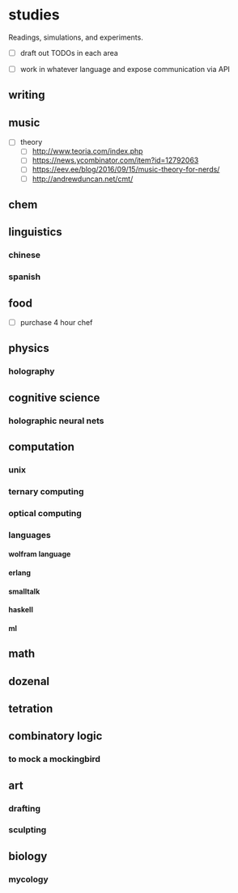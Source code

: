 
# studies

Readings, simulations, and experiments.

- [ ] draft out TODOs in each area
- [ ] work in whatever language and expose communication via API


## writing

## music

- [ ] theory
    - [ ] http://www.teoria.com/index.php
    - [ ] https://news.ycombinator.com/item?id=12792063
    - [ ] https://eev.ee/blog/2016/09/15/music-theory-for-nerds/
    - [ ] http://andrewduncan.net/cmt/

## chem

## linguistics

### chinese

### spanish

## food

- [ ] purchase 4 hour chef

## physics

### holography

## cognitive science

### holographic neural nets

## computation

### unix

### ternary computing

### optical computing

### languages

#### wolfram language

#### erlang

#### smalltalk

#### haskell

#### ml

## math

## dozenal

## tetration

## combinatory logic

### to mock a mockingbird

## art

### drafting

### sculpting

## biology

### mycology
